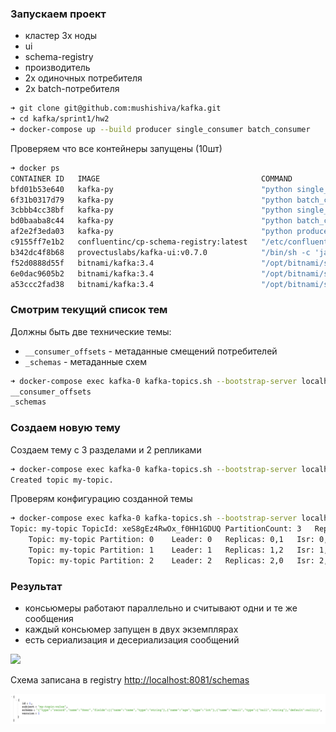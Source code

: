 ### Запускаем проект
- кластер 3x ноды
- ui
- schema-registry
- производитель
- 2x одиночных потребителя
- 2x batch-потребителя
```bash
➜ git clone git@github.com:mushishiva/kafka.git
➜ cd kafka/sprint1/hw2
➜ docker-compose up --build producer single_consumer batch_consumer
```

Проверяем что все контейнеры запущены (10шт)
```bash
➜ docker ps
CONTAINER ID   IMAGE                                    COMMAND                  CREATED          STATUS          PORTS                                                 NAMES
bfd01b53e640   kafka-py                                 "python single_consu…"   29 minutes ago   Up 8 seconds                                                          hw2-single_consumer-2
6f31b0317d79   kafka-py                                 "python batch_consum…"   29 minutes ago   Up 8 seconds                                                          hw2-batch_consumer-2
3cbbb4cc38bf   kafka-py                                 "python single_consu…"   29 minutes ago   Up 7 seconds                                                          hw2-single_consumer-1
bd0baaba8c44   kafka-py                                 "python batch_consum…"   29 minutes ago   Up 7 seconds                                                          hw2-batch_consumer-1
af2e2f3eda03   kafka-py                                 "python producer.py"     29 minutes ago   Up 8 seconds                                                          hw2-producer-1
c9155ff7e1b2   confluentinc/cp-schema-registry:latest   "/etc/confluent/dock…"   3 hours ago      Up 8 seconds    0.0.0.0:8081->8081/tcp, :::8081->8081/tcp             hw2-schema-registry-1
b342dc4f8b68   provectuslabs/kafka-ui:v0.7.0            "/bin/sh -c 'java --…"   3 hours ago      Up 8 seconds    0.0.0.0:8080->8080/tcp, :::8080->8080/tcp             hw2-ui-1
f52d0888d55f   bitnami/kafka:3.4                        "/opt/bitnami/script…"   3 hours ago      Up 14 minutes   9092/tcp, 0.0.0.0:9095->9095/tcp, :::9095->9095/tcp   hw2-kafka-1-1
6e0dac9605b2   bitnami/kafka:3.4                        "/opt/bitnami/script…"   3 hours ago      Up 14 minutes   9092/tcp, 0.0.0.0:9094->9094/tcp, :::9094->9094/tcp   hw2-kafka-0-1
a53ccc2fad38   bitnami/kafka:3.4                        "/opt/bitnami/script…"   3 hours ago      Up 14 minutes   9092/tcp, 0.0.0.0:9096->9096/tcp, :::9096->9096/tcp   hw2-kafka-2-1
```

### Смотрим текущий список тем
Должны быть две технические темы:
- `__consumer_offsets` - метаданные смещений потребителей
- `_schemas` - метаданные схем
```bash
➜ docker-compose exec kafka-0 kafka-topics.sh --bootstrap-server localhost:9092 --list
__consumer_offsets
_schemas
```

### Создаем новую тему
Создаем тему с 3 разделами и 2 репликами
```bash
➜ docker-compose exec kafka-0 kafka-topics.sh --bootstrap-server localhost:9092 --create --topic my-topic --partitions 3 --replication-factor 2
Created topic my-topic.
```

Проверям конфигурацию созданной темы
```bash
➜ docker-compose exec kafka-0 kafka-topics.sh --bootstrap-server localhost:9092 --describe --topic my-topic
Topic: my-topic	TopicId: xeS8gEz4RwOx_f0HH1GDUQ	PartitionCount: 3	ReplicationFactor: 2	Configs:
	Topic: my-topic	Partition: 0	Leader: 0	Replicas: 0,1	Isr: 0,1
	Topic: my-topic	Partition: 1	Leader: 1	Replicas: 1,2	Isr: 1,2
	Topic: my-topic	Partition: 2	Leader: 2	Replicas: 2,0	Isr: 2,0
```

### Результат
- консьюмеры работают параллельно и считывают одни и те же сообщения
- каждый консьюмер запущен в двух экземплярах
- есть сериализация и десериализация сообщений

<img src="https://github.com/mushishiva/kafka/blob/master/sprint1/hw2/data/img1.png"/>

Схема записана в registry [http://localhost:8081/schemas](http://localhost:8081/schemas)

<img src="https://github.com/mushishiva/kafka/blob/master/sprint1/hw2/data/img2.png"/>
